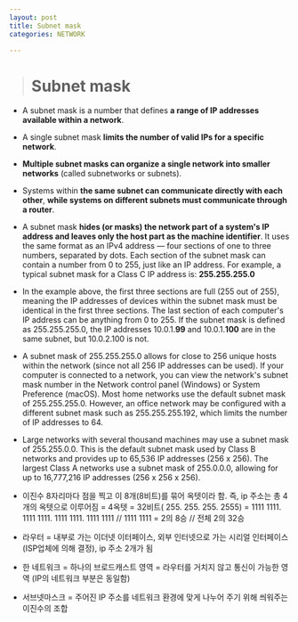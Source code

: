 ```yaml
---
layout: post
title: Subnet mask
categories: NETWORK

---
```


> # Subnet mask

* A subnet mask is a number that defines **a range of IP addresses available within a network**. 
* A single subnet mask **limits the number of valid IPs for a specific network**. 
* **Multiple subnet masks can organize a single network into smaller networks** (called subnetworks or subnets). 
* Systems within **the same subnet can communicate directly with each other**, **while systems on different subnets must communicate through a router**.

* A subnet mask **hides (or masks) the network part of a system's IP address and leaves only the host part as the machine identifier**. It uses the same format as an IPv4 address — four sections of one to three numbers, separated by dots. Each section of the subnet mask can contain a number from 0 to 255, just like an IP address. For example, a typical subnet mask for a Class C IP address is: **255.255.255.0**

* In the example above, the first three sections are full (255 out of 255), meaning the IP addresses of devices within the subnet mask must be identical in the first three sections. The last section of each computer's IP address can be anything from 0 to 255. If the subnet mask is defined as 255.255.255.0, the IP addresses 10.0.1.**99** and 10.0.1.**100** are in the same subnet, but 10.0.2.100 is not.

* A subnet mask of 255.255.255.0 allows for close to 256 unique hosts within the network (since not all 256 IP addresses can be used).
If your computer is connected to a network, you can view the network's subnet mask number in the Network control panel (Windows) or System Preference (macOS). Most home networks use the default subnet mask of 255.255.255.0. However, an office network may be configured with a different subnet mask such as 255.255.255.192, which limits the number of IP addresses to 64.

* Large networks with several thousand machines may use a subnet mask of 255.255.0.0. This is the default subnet mask used by Class B networks and provides up to 65,536 IP addresses (256 x 256). The largest Class A networks use a subnet mask of 255.0.0.0, allowing for up to 16,777,216 IP addresses (256 x 256 x 256).



* 이진수 8자리마다 점을 찍고 이 8개(8비트)를 묶어 옥텟이라 함. 즉, ip 주소는 총 4개의 옥텟으로 이루어짐 = 4옥텟 = 32비트( 255. 255. 255. 2555)  = 1111 1111. 1111 1111. 1111 1111. 1111 1111    // 1111 1111 = 2의 8승 // 전체 2의 32승

* 라우터 = 내부로 가는 이더넷 이터페이스, 외부 인터넷으로 가는 시리얼 인터페이스(ISP업체에 의해 결정), ip 주소 2개가 됨 

* 한 네트워크 = 하나의 브로드캐스트 영역 = 라우터를 거치지 않고 통신이 가능한 영역 (IP의 네트워크 부분은 동일함)

* 서브넷마스크 = 주어진 IP 주소를 네트워크 환경에 맞게 나누어 주기 위해 씌워주는 이진수의 조합

